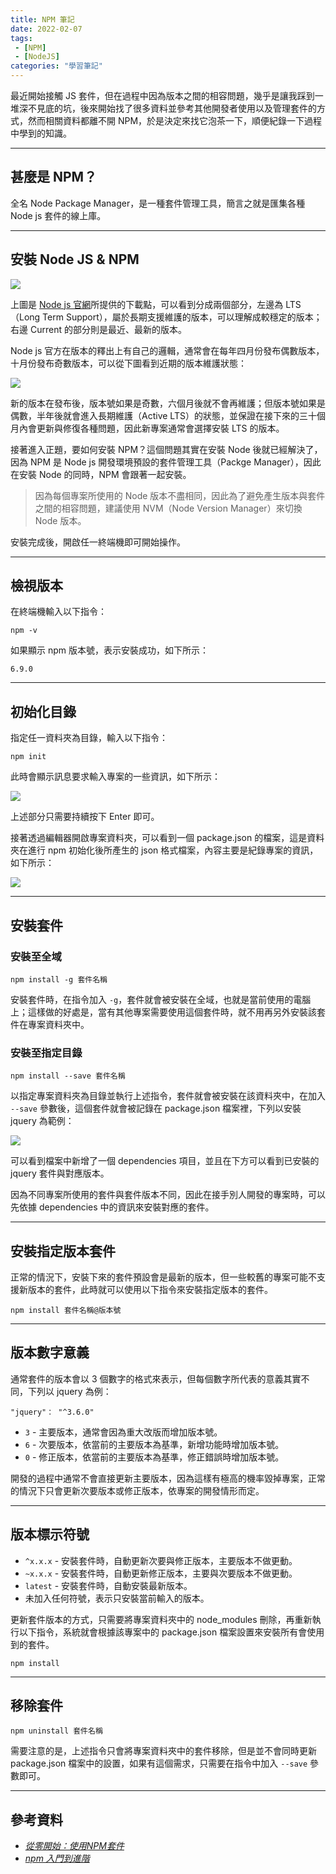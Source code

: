 ```yaml
---
title: NPM 筆記
date: 2022-02-07
tags:
 - [NPM]
 - [NodeJS]
categories: "學習筆記"
---
```


最近開始接觸 JS 套件，但在過程中因為版本之間的相容問題，幾乎是讓我踩到一堆深不見底的坑，後來開始找了很多資料並參考其他開發者使用以及管理套件的方式，然而相關資料都離不開 NPM，於是決定來找它泡茶一下，順便紀錄一下過程中學到的知識。

<!--more-->

---

## 甚麼是 NPM？

全名 Node Package Manager，是一種套件管理工具，簡言之就是匯集各種 Node js 套件的線上庫。

---

## 安裝 Node JS & NPM

![](https://i.imgur.com/O3WVkU4.png)

上圖是 [Node js 官網](https://nodejs.org/en/)所提供的下載點，可以看到分成兩個部分，左邊為 LTS（Long Term Support），屬於長期支援維護的版本，可以理解成較穩定的版本；右邊 Current 的部分則是最近、最新的版本。

Node js 官方在版本的釋出上有自己的邏輯，通常會在每年四月份發布偶數版本，十月份發布奇數版本，可以從下圖看到近期的版本維護狀態：

![](https://i.imgur.com/zOGuPaZ.png)

新的版本在發布後，版本號如果是奇數，六個月後就不會再維護；但版本號如果是偶數，半年後就會進入長期維護（Active LTS）的狀態，並保證在接下來的三十個月內會更新與修復各種問題，因此新專案通常會選擇安裝 LTS 的版本。

接著進入正題，要如何安裝 NPM？這個問題其實在安裝 Node 後就已經解決了，因為 NPM 是 Node js 開發環境預設的套件管理工具（Packge Manager），因此在安裝 Node 的同時，NPM 會跟著一起安裝。

> 因為每個專案所使用的 Node 版本不盡相同，因此為了避免產生版本與套件之間的相容問題，建議使用 NVM（Node Version Manager）來切換 Node 版本。

安裝完成後，開啟任一終端機即可開始操作。

---

## 檢視版本

在終端機輸入以下指令：

```
npm -v
```

如果顯示 npm 版本號，表示安裝成功，如下所示：

```
6.9.0
```

---

## 初始化目錄

指定任一資料夾為目錄，輸入以下指令：

```
npm init
```

此時會顯示訊息要求輸入專案的一些資訊，如下所示：

![](https://i.imgur.com/bGQsEeb.png)

上述部分只需要持續按下 Enter 即可。

接著透過編輯器開啟專案資料夾，可以看到一個 package.json 的檔案，這是資料夾在進行 npm 初始化後所產生的 json 格式檔案，內容主要是紀錄專案的資訊，如下所示：

![](https://i.imgur.com/yjjj8ZV.png)

---

## 安裝套件

### **安裝至全域**

```
npm install -g 套件名稱
```

安裝套件時，在指令加入 `-g`，套件就會被安裝在全域，也就是當前使用的電腦上；這樣做的好處是，當有其他專案需要使用這個套件時，就不用再另外安裝該套件在專案資料夾中。

### **安裝至指定目錄**

```
npm install --save 套件名稱
```

以指定專案資料夾為目錄並執行上述指令，套件就會被安裝在該資料夾中，在加入 `--save` 參數後，這個套件就會被記錄在 package.json 檔案裡，下列以安裝 jquery 為範例：

![](https://i.imgur.com/n1jRC8k.png)

可以看到檔案中新增了一個 dependencies 項目，並且在下方可以看到已安裝的 jquery 套件與對應版本。

因為不同專案所使用的套件與套件版本不同，因此在接手別人開發的專案時，可以先依據 dependencies 中的資訊來安裝對應的套件。

---

## 安裝指定版本套件

正常的情況下，安裝下來的套件預設會是最新的版本，但一些較舊的專案可能不支援新版本的套件，此時就可以使用以下指令來安裝指定版本的套件。

```
npm install 套件名稱@版本號
```

---

## 版本數字意義

通常套件的版本會以 3 個數字的格式來表示，但每個數字所代表的意義其實不同，下列以 jquery 為例：

```
"jquery"： "^3.6.0"
```

- `3` - 主要版本，通常會因為重大改版而增加版本號。
- `6` - 次要版本，依當前的主要版本為基準，新增功能時增加版本號。
- `0` - 修正版本，依當前的主要版本為基準，修正錯誤時增加版本號。

開發的過程中通常不會直接更新主要版本，因為這樣有極高的機率毀掉專案，正常的情況下只會更新次要版本或修正版本，依專案的開發情形而定。

---

## 版本標示符號

- `^x.x.x` - 安裝套件時，自動更新次要與修正版本，主要版本不做更動。
- `~x.x.x` - 安裝套件時，自動更新修正版本，主要與次要版本不做更動。
- `latest` - 安裝套件時，自動安裝最新版本。
- 未加入任何符號，表示只安裝當前輸入的版本。

更新套件版本的方式，只需要將專案資料夾中的 node_modules 刪除，再重新執行以下指令，系統就會根據該專案中的 package.json 檔案設置來安裝所有會使用到的套件。

```
npm install
```

---

## 移除套件

```
npm uninstall 套件名稱
```

需要注意的是，上述指令只會將專案資料夾中的套件移除，但是並不會同時更新 package.json 檔案中的設置，如果有這個需求，只需要在指令中加入 `--save` 參數即可。

---

## 參考資料

- [*從零開始：使用NPM套件*](https://medium.com/html-test/%E5%BE%9E%E9%9B%B6%E9%96%8B%E5%A7%8B-%E4%BD%BF%E7%94%A8npm%E5%A5%97%E4%BB%B6-317beefdf182)
- *[npm 入門到進階](https://linyencheng.github.io/2020/03/22/tool-npm/)*
